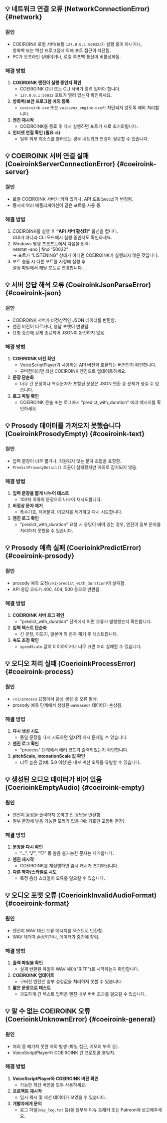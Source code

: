 ## 💡 네트워크 연결 오류 (NetworkConnectionError) {#network}

### 원인  
- COEIROINK 로컬 서버(보통 `127.0.0.1:50032`)가 실행 중이 아니거나,  
  방화벽 또는 백신 프로그램에 의해 포트 접근이 차단됨.  
- PC가 오프라인 상태이거나, 로컬 루프백 통신이 비활성화됨.  

### 해결 방법  
1. **COEIROINK 엔진이 실행 중인지 확인**  
    - COEIROINK GUI 또는 CLI 서버가 열려 있어야 합니다.  
    - `127.0.0.1:50032` 포트가 열려 있는지 확인하세요.  
2. **방화벽/보안 프로그램 예외 등록**  
    - `coeiroink.exe` 또는 `voicevox_engine.exe`가 차단되지 않도록 예외 처리합니다.  
3. **엔진 재시작**  
    - COEIROINK를 종료 후 다시 실행하면 포트가 새로 초기화됩니다.  
4. **인터넷 연결 확인 (필요 시)**  
    - 일부 외부 리소스를 불러오는 경우 네트워크 연결이 필요할 수 있습니다.  


## 💡 COEIROINK 서버 연결 실패 (CoeiroinkServerConnectionError) {#coeiroink-server}

### 원인  
- 로컬 COEIROINK 서버가 꺼져 있거나, API 포트(`50032`)가 변경됨.  
- 동시에 여러 애플리케이션이 같은 포트를 사용 중.  

### 해결 방법  
1. COEIROINK를 실행 후 **“API 서버 활성화”** 옵션을 켭니다.  
    GUI가 아니라 CLI 모드에서 실행 중인지도 확인하세요.  
2. Windows 명령 프롬프트에서 다음을 입력:  
    netstat -ano | find "50032"  
    → 포트가 “LISTENING” 상태가 아니면 COEIROINK가 실행되지 않은 것입니다.  
3. 포트 충돌 시 다른 포트를 지정해 실행 후  
    설정 파일에서 해당 포트로 변경합니다.  

 
## 💡 서버 응답 해석 오류 (CoeiroinkJsonParseError) {#coeiroink-json}

### 원인  
- COEIROINK 서버가 비정상적인 JSON 데이터를 반환함.  
- 엔진 버전이 다르거나, 응답 포맷이 변경됨.  
- 요청 중간에 강제 종료되어 JSON이 완전하지 않음.  

### 해결 방법  
1. **COEIROINK 버전 확인**  
    - VoiceScriptPlayer가 사용하는 API 버전과 호환되는 버전인지 확인합니다.  
    - 구버전이라면 최신 COEIROINK 엔진으로 업데이트하세요.  
2. **문장 단순화**  
    - 너무 긴 문장이나 특수문자가 포함된 문장은 JSON 변환 중 문제가 생길 수 있습니다.  
3. **로그 파일 확인**  
    - COEIROINK 콘솔 또는 로그에서 "predict_with_duration" 에러 메시지를 확인하세요.  


## 💡 Prosody 데이터를 가져오지 못했습니다 (CoeiroinkProsodyEmpty) {#coeiroink-text}

### 원인  
- 입력 문장이 너무 짧거나, 지원되지 않는 문자 조합을 포함함.  
- `PredictProsodyDetail()` 호출이 실패했지만 예외로 감지되지 않음.  

### 해결 방법  
1. **입력 문장을 짧게 나누어 테스트**  
    - 100자 이하의 문장으로 나누어 재시도합니다.  
2. **비정상 문자 제거**  
    - 특수기호, 제어문자, 이모지를 제거하고 다시 시도합니다.  
3. **엔진 로그 확인**  
    - "predict_with_duration" 요청 시 응답이 비어 있는 경우, 엔진이 일부 문자를 처리하지 못했을 수 있습니다.  


## 💡 Prosody 예측 실패 (CoerioinkPredictError) {#coeiroink-prosody}

### 원인  
- prosody 예측 요청(`/v1/predict_with_duration`)이 실패함.  
- API 응답 코드가 400, 404, 500 등으로 반환됨.  

### 해결 방법  
1. **COEIROINK 서버 로그 확인**  
    - "predict_with_duration" 단계에서 어떤 오류가 발생했는지 확인합니다.  
2. **입력 텍스트 단순화**  
    - 긴 문장, 이모지, 일본어 외 문자 제거 후 테스트합니다.  
3. **속도 조정 확인**  
    - `speedScale` 값이 0 이하이거나 너무 크면 처리 실패할 수 있습니다.  


## 💡 오디오 처리 실패 (CoerioinkProcessError) {#coeiroink-process}

### 원인  
- `/v1/process` 요청에서 음성 생성 중 오류 발생.  
- prosody 예측 단계에서 생성된 `wavBase64` 데이터가 손상됨.  

### 해결 방법  
1. **다시 생성 시도**  
    - 동일 문장을 다시 시도하면 일시적 캐시 문제일 수 있습니다.  
2. **엔진 로그 확인**  
    - "process" 단계에서 에러 코드가 출력되었는지 확인합니다.  
3. **pitchScale, intonationScale 값 확인**  
    - 너무 높은 값(예: 5.0 이상)은 내부 계산 오류를 유발할 수 있습니다.  


## 💡 생성된 오디오 데이터가 비어 있음 (CoerioinkEmptyAudio) {#coeiroink-empty}

### 원인  
- 엔진이 음성을 출력하지 못하고 빈 응답을 반환함.  
- 일부 문장에 발음 가능한 모라가 없음 (예: 기호만 포함된 문장).  

### 해결 방법  
1. **문장을 다시 확인**  
    - “...”, “♪”, “♡” 등 발음 불가능한 문자는 제거합니다.  
2. **엔진 재시작**  
    - COEIROINK를 재실행하면 임시 캐시가 초기화됩니다.  
3. **다른 화자/스타일로 시도**  
    - 특정 음성 스타일이 오류를 일으킬 수 있습니다.  


## 💡 오디오 포맷 오류 (CoerioinkInvalidAudioFormat) {#coeiroink-format}

### 원인  
- 엔진이 WAV 대신 오류 메시지를 텍스트로 반환함.  
- WAV 헤더가 손상되거나, 데이터가 중간에 잘림.  

### 해결 방법  
1. **출력 파일을 확인**  
    - 실제 반환된 파일이 WAV 헤더("RIFF")로 시작하는지 확인합니다.  
2. **COEIROINK 업데이트**  
    - 구버전 엔진은 일부 설정값을 처리하지 못할 수 있습니다.  
3. **짧은 문장으로 테스트**  
    - 과도하게 긴 텍스트 입력은 엔진 내부 버퍼 초과를 일으킬 수 있습니다.  

 
## 💡 알 수 없는 COEIROINK 오류 (CoerioinkUnknownError) {#coeiroink-general}

### 원인  
- 처리 중 예기치 못한 예외 발생 (파일 접근, 메모리 부족 등).  
- VoiceScriptPlayer와 COEIROINK 간 프로토콜 불일치.  

### 해결 방법  
1. **VoiceScriptPlayer와 COEIROINK 버전 확인**  
    - 가능한 최신 버전을 모두 사용하세요.  
2. **프로젝트 재시작**  
    - 임시 캐시 및 세션 데이터가 꼬였을 수 있습니다.  
3. **개발자에게 문의**  
    - 로그 파일(`vsp_log.txt` 등)을 첨부해 이슈 트래커 또는 Patreon에 보고해주세요.  

